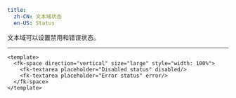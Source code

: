 ```yaml
title:
  zh-CN: 文本域状态
  en-US: Status
```


文本域可以设置禁用和错误状态。

---


```vue { "component": true } 
<template>
  <fk-space direction="vertical" size="large" style="width: 100%">
    <fk-textarea placeholder="Disabled status" disabled/>
    <fk-textarea placeholder="Error status" error/>
  </fk-space>
</template>
```
